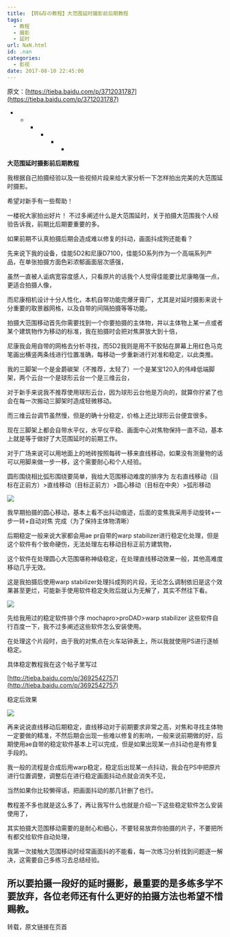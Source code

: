 ```yaml
---
title: 【转&存の教程】大范围延时摄影前后期教程
tags:
  - 教程
  - 摄影
  - 延时
url: NaN.html
id: .nan
categories:
  - 影视
date: 2017-08-10 22:45:00
---
```


原文：[https://tieba.baidu.com/p/3712031787](https://tieba.baidu.com/p/3712031787)

*   *   *   *   *   -

**大范围延时摄影前后期教程**

我根据自己拍摄经验以及一些视频片段来给大家分析一下怎样拍出完美的大范围延时摄影。

希望对新手有一些帮助！

一楼祝大家拍出好片！ 不过多阐述什么是大范围延时，关于拍摄大范围我个人经验告诉我，前期比后期要重要的多。

如果前期不认真拍摄后期会造成难以修复的抖动，画面抖成狗还能看？

先来说下我的设备，佳能5D2和尼康D7100，佳能5D系列作为一个高端系列产品，在单张拍摄方面色彩浓郁画面层次感强，

虽然一直被人诟病宽容度感人，只看原片的话我个人觉得佳能要比尼康略强一点，更适合拍摄人像，

而尼康相机设计十分人性化，本机自带功能完爆牙膏厂，尤其是对延时摄影来说十分重要的取景器网格，以及自带的间隔拍摄等等功能。

拍摄大范围移动首先你需要找到一个你要拍摄的主体物，并以主体物上某一点或者某个建筑物作为移动的标准，我在拍摄时会把对焦屏放大到十倍，

尼康我会用自带的网格去分析寻找，而5D2我则是用不干胶贴在屏幕上用红色马克笔画出横竖两条线进行位置准确，每移动一步重新进行对准和稳定，以此类推。

我的三脚架一个是金爵碳架（不推荐，太轻了）一个是某宝120入的伟峰低端脚架，两个云台一个是球形云台一个是三维云台，

对于新手来说我不推荐使用球形云台，因为球形云台他是万向的，就算你拧紧了也会在每一次搬动三脚架时造成轻微移动。

而三维云台调节虽然慢，但是的确十分稳定，价格上还比球形云台便宜很多。

现在三脚架上都会自带水平仪，水平仪平稳、画面中心对焦物保持一直不动，基本上就是等于做好了大范围延时的前期工作。

对于广场来说可以用地面上的地砖按照每砖一移来直线移动，如果没有测量物的话可以用脚来做一步一移，这个需要耐心和个人经验。

圆形围绕相比弧形围绕要简单，我给大范围移动难度的排序为 左右直线移动（目标在正前方）>直线移动（目标正前方）>圆心移动（目标在中央）>弧形移动

![](http://o8yshzlsf.bkt.clouddn.com/421599d3fd1f41342884ec4d201f95cad1c85e5a.jpg)

我早期拍摄的圆心移动，基本上看不出抖动痕迹，后面的变焦我采用手动旋转+一步一转+自动对焦 完成（为了保持主体物清晰）

后期稳定一般来说大家都会用ae pr自带的warp stabilizer进行稳定化处理，但是这个软件有个致命硬伤，无法处理左右移动目标正前方建筑物，

这个软件在处理圆心大范围堪称神级稳定，在处理直线移动效果一般，其他高难度移动几乎无效。

这是我拍摄后使用warp stabilizer处理抖成狗的片段，无论怎么调制依旧是这个效果甚至更烂，可能新手使用软件稳定失败后就认为无解了，其实不然往下看。

![](http://o8yshzlsf.bkt.clouddn.com/dfccae3df8dcd10073832c12778b4710b9122ff6.jpg)

先给我用过的稳定软件排个序 mochapro>proDAD>warp stabilizer 这些软件自行百度一下，我不过多阐述这些软件怎么安装使用。

在处理这个片段时，由于我的对焦点在火车站钟表上，所以我就使用PS进行逐帧稳定。

具体稳定教程我在这个帖子里写过

[http://tieba.baidu.com/p/3692542757](http://tieba.baidu.com/p/3692542757)

稳定后效果

![](http://o8yshzlsf.bkt.clouddn.com/7b36c9dcd100baa1093595884210b912c8fc2ef0.jpg)

再来说说直线移动后期稳定，直线移动对于前期要求非常之高，对焦和寻找主体物一定要做的精准，不然后期会出现一些难以修复的影响，一般来说前期做的好，后期使用ae自带的稳定软件基本上可以完成，但是如果出现某一点抖动也是有修复手段的。

我一般的流程是合成后用warp稳定，稳定后出现某一点抖动，我会在PS中把原片进行位置调整，调整后在进行稳定画面抖动点就会消失不见，

当然如果你比较懒得话，把画面抖动的那几针删了也行。

教程差不多也就是这么多了，再让我写什么也就是介绍一下这些稳定软件怎么安装使用了，

其实拍摄大范围移动需要的是耐心和细心，不要轻易放弃你拍摄的片子，不要把所有都交给软件自动处理，

我第一次接触大范围移动时经常画面抖的不能看，每一次练习分析找到问题逐一解决，这需要自己多练习去总结经验。

所以要拍摄一段好的延时摄影，最重要的是多练多学不要放弃，各位老师还有什么更好的拍摄方法也希望不惜赐教。
---------------------------------------------------

转载，原文链接在页首